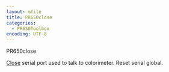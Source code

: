 ```yaml
---
layout: mfile
title: PR650close
categories:
  - PR650Toolbox
encoding: UTF-8
---
```


PR650close

[Close](/docs/Close) serial port used to talk to colorimeter.  Reset
serial global.
